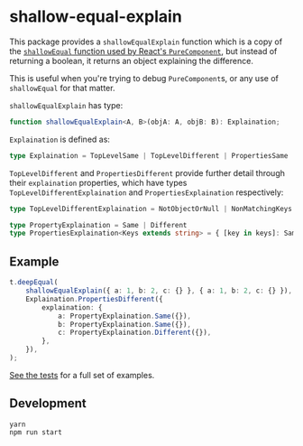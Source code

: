 # shallow-equal-explain

This package provides a `shallowEqualExplain` function which is a copy of the [`shallowEqual` function used by React's `PureComponent`](https://github.com/facebook/fbjs/blob/7da8335b78d669cba263760872f0a45ed16b4d12/packages/fbjs/src/core/shallowEqual.js#L39), but instead of returning a boolean, it returns an object explaining the difference.

This is useful when you're trying to debug `PureComponent`s, or any use of `shallowEqual` for that matter.

`shallowEqualExplain` has type:

``` ts
function shallowEqualExplain<A, B>(objA: A, objB: B): Explaination;
```

`Explaination` is defined as:

``` ts
type Explaination = TopLevelSame | TopLevelDifferent | PropertiesSame | PropertiesDifferent
```

`TopLevelDifferent` and `PropertiesDifferent` provide further detail through their `explaination` properties, which have types `TopLevelDifferentExplaination` and `PropertiesExplaination` respectively:

``` ts
type TopLevelDifferentExplaination = NotObjectOrNull | NonMatchingKeys

type PropertyExplaination = Same | Different
type PropertiesExplaination<Keys extends string> = { [key in keys]: Same | Different };
```

## Example

``` ts
t.deepEqual(
    shallowEqualExplain({ a: 1, b: 2, c: {} }, { a: 1, b: 2, c: {} }),
    Explaination.PropertiesDifferent({
        explaination: {
            a: PropertyExplaination.Same({}),
            b: PropertyExplaination.Same({}),
            c: PropertyExplaination.Different({}),
        },
    }),
);
```

[See the tests](./tests/index.ts) for a full set of examples.

## Development

```
yarn
npm run start
```
